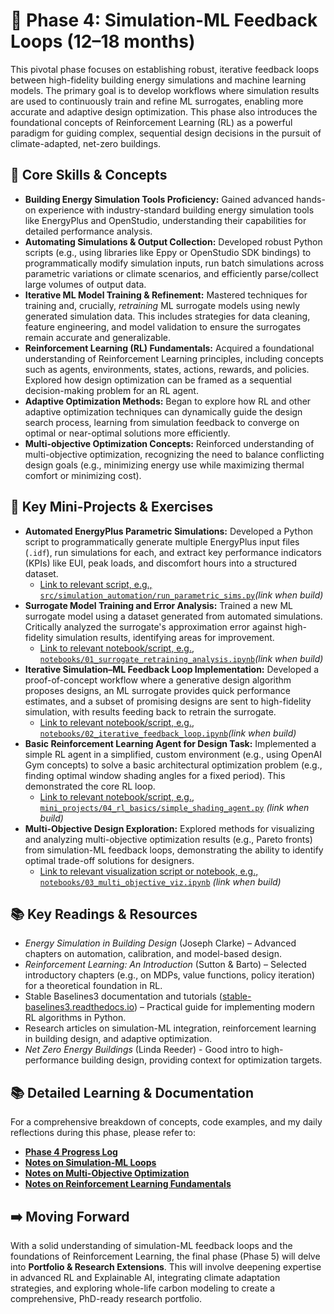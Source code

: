 # 🔄 Phase 4: Simulation-ML Feedback Loops (12–18 months)

This pivotal phase focuses on establishing robust, iterative feedback loops between high-fidelity building energy simulations and machine learning models. The primary goal is to develop workflows where simulation results are used to continuously train and refine ML surrogates, enabling more accurate and adaptive design optimization. This phase also introduces the foundational concepts of Reinforcement Learning (RL) as a powerful paradigm for guiding complex, sequential design decisions in the pursuit of climate-adapted, net-zero buildings.

## 🎯 Core Skills & Concepts 

* **Building Energy Simulation Tools Proficiency:** Gained advanced hands-on experience with industry-standard building energy simulation tools like EnergyPlus and OpenStudio, understanding their capabilities for detailed performance analysis.
* **Automating Simulations & Output Collection:** Developed robust Python scripts (e.g., using libraries like Eppy or OpenStudio SDK bindings) to programmatically modify simulation inputs, run batch simulations across parametric variations or climate scenarios, and efficiently parse/collect large volumes of output data.
* **Iterative ML Model Training & Refinement:** Mastered techniques for training and, crucially, *retraining* ML surrogate models using newly generated simulation data. This includes strategies for data cleaning, feature engineering, and model validation to ensure the surrogates remain accurate and generalizable.
* **Reinforcement Learning (RL) Fundamentals:** Acquired a foundational understanding of Reinforcement Learning principles, including concepts such as agents, environments, states, actions, rewards, and policies. Explored how design optimization can be framed as a sequential decision-making problem for an RL agent.
* **Adaptive Optimization Methods:** Began to explore how RL and other adaptive optimization techniques can dynamically guide the design search process, learning from simulation feedback to converge on optimal or near-optimal solutions more efficiently.
* **Multi-objective Optimization Concepts:** Reinforced understanding of multi-objective optimization, recognizing the need to balance conflicting design goals (e.g., minimizing energy use while maximizing thermal comfort or minimizing cost).

## 🧪 Key Mini-Projects & Exercises 

* **Automated EnergyPlus Parametric Simulations:** Developed a Python script to programmatically generate multiple EnergyPlus input files (`.idf`), run simulations for each, and extract key performance indicators (KPIs) like EUI, peak loads, and discomfort hours into a structured dataset.
    * [Link to relevant script, e.g., `src/simulation_automation/run_parametric_sims.py`](your_github_link_to_file)*(link when build)*
* **Surrogate Model Training and Error Analysis:** Trained a new ML surrogate model using a dataset generated from automated simulations. Critically analyzed the surrogate's approximation error against high-fidelity simulation results, identifying areas for improvement.
    * [Link to relevant notebook/script, e.g., `notebooks/01_surrogate_retraining_analysis.ipynb`](your_github_link_to_file)*(link when build)*
* **Iterative Simulation–ML Feedback Loop Implementation:** Developed a proof-of-concept workflow where a generative design algorithm proposes designs, an ML surrogate provides quick performance estimates, and a subset of promising designs are sent to high-fidelity simulation, with results feeding back to retrain the surrogate.
    * [Link to relevant notebook/script, e.g., `notebooks/02_iterative_feedback_loop.ipynb`](your_github_link_to_file)*(link when build)*
* **Basic Reinforcement Learning Agent for Design Task:** Implemented a simple RL agent in a simplified, custom environment (e.g., using OpenAI Gym concepts) to solve a basic architectural optimization problem (e.g., finding optimal window shading angles for a fixed period). This demonstrated the core RL loop.
    * [Link to relevant notebook/script, e.g., `mini_projects/04_rl_basics/simple_shading_agent.py`](your_github_link_to_file) *(link when build)*
* **Multi-Objective Design Exploration:** Explored methods for visualizing and analyzing multi-objective optimization results (e.g., Pareto fronts) from simulation-ML feedback loops, demonstrating the ability to identify optimal trade-off solutions for designers.
    * [Link to relevant visualization script or notebook, e.g., `notebooks/03_multi_objective_viz.ipynb`](your_github_link_to_file) *(link when build)*

## 📚 Key Readings & Resources

* *Energy Simulation in Building Design* (Joseph Clarke) – Advanced chapters on automation, calibration, and model-based design.
* *Reinforcement Learning: An Introduction* (Sutton & Barto) – Selected introductory chapters (e.g., on MDPs, value functions, policy iteration) for a theoretical foundation in RL.
* Stable Baselines3 documentation and tutorials ([stable-baselines3.readthedocs.io](https://stable-baselines3.readthedocs.io/en/master/)) – Practical guide for implementing modern RL algorithms in Python.
* Research articles on simulation-ML integration, reinforcement learning in building design, and adaptive optimization.
* *Net Zero Energy Buildings* (Linda Reeder) - Good intro to high-performance building design, providing context for optimization targets.

## 📚 Detailed Learning & Documentation

For a comprehensive breakdown of concepts, code examples, and my daily reflections during this phase, please refer to:

* [**Phase 4 Progress Log**](01_progress_log.md) 
* [**Notes on Simulation-ML Loops**](02_notes_simulation_ml_loops.md)
* [**Notes on Multi-Objective Optimization**](03_notes_multi_objective_optimization.md)
* [**Notes on Reinforcement Learning Fundamentals**](04_notes_reinforcement_learning_fundamentals.md) 

## ➡️ Moving Forward

With a solid understanding of simulation-ML feedback loops and the foundations of Reinforcement Learning, the final phase (Phase 5) will delve into **Portfolio & Research Extensions**. This will involve deepening expertise in advanced RL and Explainable AI, integrating climate adaptation strategies, and exploring whole-life carbon modeling to create a comprehensive, PhD-ready research portfolio.
